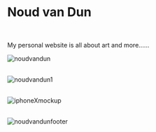 # <h1>Noud van Dun</h1><br>
My personal website is all about art and more......<br>

![noudvandun](https://user-images.githubusercontent.com/38325801/144615169-f296c74b-b870-4c27-90f2-e2ca884e1a05.png)<br><br>

![noudvandun1](https://user-images.githubusercontent.com/38325801/144615181-5ab5231c-ceff-4e24-ab39-7b738666d5b9.png)<br><br>

![iphoneXmockup](https://user-images.githubusercontent.com/38325801/119522120-03116c80-bd7c-11eb-9dd3-3df0d4a76011.png)<br><br>

![noudvandunfooter](https://user-images.githubusercontent.com/38325801/119522647-71562f00-bd7c-11eb-954d-22b25fcd7d16.png)

